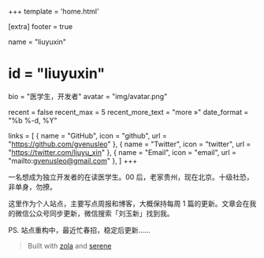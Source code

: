 +++
template = 'home.html'

[extra]
footer = true

name = "liuyuxin"
# id = "liuyuxin"
bio = "医学生，开发者"
avatar = "img/avatar.png"

recent = false
recent_max = 5
recent_more_text = "more »"
date_format = "%b %-d, %Y"

links = [
    { name = "GitHub", icon = "github", url = "https://github.com/gvenusleo" },
    { name = "Twitter", icon = "twitter", url = "https://twitter.com/liuyu_xin" },
    { name = "Email", icon = "email", url = "mailto:gvenusleo@gmail.com" },
]
+++

一名想成为独立开发者的在读医学生。00 后，老家贵州，现在北京。十级社恐，非单身，勿撩。

这里作为个人站点，主要写点周报和博客，大概保持每周 1 篇的更新。文章会在我的微信公众号同步更新，微信搜索「刘玉新」找到我。

PS. 站点重构中，最近忙春招，稳定后更新……

> Built with [zola](https://www.getzola.org/) and [serene](https://github.com/isunjn/serene)